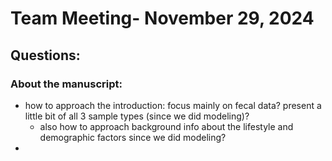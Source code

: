 # Team Meeting- November 29, 2024
## Questions: 
### About the manuscript:
- how to approach the introduction: focus mainly on fecal data? present a little bit of all 3 sample types (since we did modeling)?
  - also how to approach background info about the lifestyle and demographic factors since we did modeling?
- 
